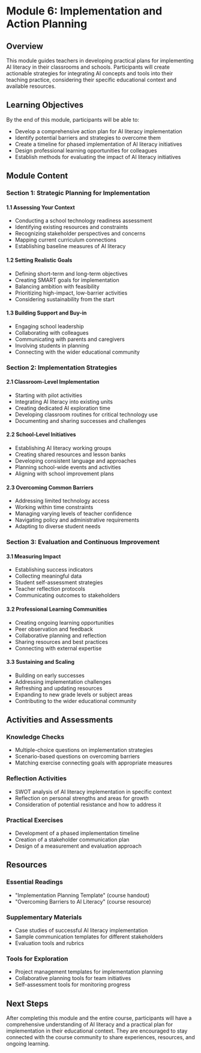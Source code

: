 # Module 6: Implementation and Action Planning

## Overview

This module guides teachers in developing practical plans for implementing AI literacy in their classrooms and schools. Participants will create actionable strategies for integrating AI concepts and tools into their teaching practice, considering their specific educational context and available resources.

## Learning Objectives

By the end of this module, participants will be able to:
- Develop a comprehensive action plan for AI literacy implementation
- Identify potential barriers and strategies to overcome them
- Create a timeline for phased implementation of AI literacy initiatives
- Design professional learning opportunities for colleagues
- Establish methods for evaluating the impact of AI literacy initiatives

## Module Content

### Section 1: Strategic Planning for Implementation

#### 1.1 Assessing Your Context
- Conducting a school technology readiness assessment
- Identifying existing resources and constraints
- Recognizing stakeholder perspectives and concerns
- Mapping current curriculum connections
- Establishing baseline measures of AI literacy

#### 1.2 Setting Realistic Goals
- Defining short-term and long-term objectives
- Creating SMART goals for implementation
- Balancing ambition with feasibility
- Prioritizing high-impact, low-barrier activities
- Considering sustainability from the start

#### 1.3 Building Support and Buy-in
- Engaging school leadership
- Collaborating with colleagues
- Communicating with parents and caregivers
- Involving students in planning
- Connecting with the wider educational community

### Section 2: Implementation Strategies

#### 2.1 Classroom-Level Implementation
- Starting with pilot activities
- Integrating AI literacy into existing units
- Creating dedicated AI exploration time
- Developing classroom routines for critical technology use
- Documenting and sharing successes and challenges

#### 2.2 School-Level Initiatives
- Establishing AI literacy working groups
- Creating shared resources and lesson banks
- Developing consistent language and approaches
- Planning school-wide events and activities
- Aligning with school improvement plans

#### 2.3 Overcoming Common Barriers
- Addressing limited technology access
- Working within time constraints
- Managing varying levels of teacher confidence
- Navigating policy and administrative requirements
- Adapting to diverse student needs

### Section 3: Evaluation and Continuous Improvement

#### 3.1 Measuring Impact
- Establishing success indicators
- Collecting meaningful data
- Student self-assessment strategies
- Teacher reflection protocols
- Communicating outcomes to stakeholders

#### 3.2 Professional Learning Communities
- Creating ongoing learning opportunities
- Peer observation and feedback
- Collaborative planning and reflection
- Sharing resources and best practices
- Connecting with external expertise

#### 3.3 Sustaining and Scaling
- Building on early successes
- Addressing implementation challenges
- Refreshing and updating resources
- Expanding to new grade levels or subject areas
- Contributing to the wider educational community

## Activities and Assessments

### Knowledge Checks
- Multiple-choice questions on implementation strategies
- Scenario-based questions on overcoming barriers
- Matching exercise connecting goals with appropriate measures

### Reflection Activities
- SWOT analysis of AI literacy implementation in specific context
- Reflection on personal strengths and areas for growth
- Consideration of potential resistance and how to address it

### Practical Exercises
- Development of a phased implementation timeline
- Creation of a stakeholder communication plan
- Design of a measurement and evaluation approach

## Resources

### Essential Readings
- "Implementation Planning Template" (course handout)
- "Overcoming Barriers to AI Literacy" (course resource)

### Supplementary Materials
- Case studies of successful AI literacy implementation
- Sample communication templates for different stakeholders
- Evaluation tools and rubrics

### Tools for Exploration
- Project management templates for implementation planning
- Collaborative planning tools for team initiatives
- Self-assessment tools for monitoring progress

## Next Steps

After completing this module and the entire course, participants will have a comprehensive understanding of AI literacy and a practical plan for implementation in their educational context. They are encouraged to stay connected with the course community to share experiences, resources, and ongoing learning.
